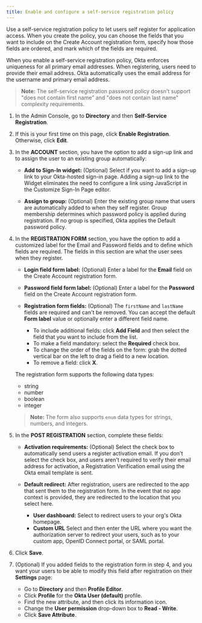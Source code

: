 ```yaml
---
title: Enable and configure a self-service registration policy
---
```

<RequireClassicUI/>

Use a self-service registration policy to let users self register for application access. When you create the policy, you can choose the fields that you want to include on the Create Account registration form, specify how those fields are ordered, and mark which of the fields are required.

When you enable a self-service registration policy, Okta enforces uniqueness for all primary email addresses. When registering, users need to provide their email address. Okta automatically uses the email address for the username and primary email address.

> **Note:** The self-service registration password policy doesn't support "does not contain first name" and "does not contain last name" complexity requirements.

1. In the Admin Console, go to **Directory** and then **Self-Service Registration**.

2. If this is your first time on this page, click **Enable Registration**. Otherwise, click **Edit**.

3. In the **ACCOUNT** section, you have the option to add a sign-up link and to assign the user to an existing group automatically:

    * **Add to Sign-In widget:** (Optional) Select if you want to add a sign-up link to your Okta-hosted sign-in page. Adding a sign-up link to the Widget eliminates the need to configure a link using JavaScript in the Customize Sign-In Page editor.

    * **Assign to group:** (Optional) Enter the existing group name that users are automatically added to when they self register. Group membership determines which password policy is applied during registration. If no group is specified, Okta applies the Default password policy.

4. In the **REGISTRATION FORM** section, you have the option to add a customized label for the Email and Password fields and to define which fields are required. The fields in this section are what the user sees when they register.

    * **Login field form label:** (Optional) Enter a label for the **Email** field on the Create Account registration form.

    * **Password field form label:** (Optional) Enter a label for the **Password** field on the Create Account registration form.

    * **Registration form fields:** (Optional) The `firstName` and `lastName` fields are required and can't be removed. You can accept the default **Form label** value or optionally enter a different field name.

        * To include additional fields: click **Add Field** and then select the field that you want to include from the list.
        * To make a field mandatory: select the **Required** check box.
        * To change the order of the fields on the form: grab the dotted vertical bar on the left to drag a field to a new location.
        * To remove a field: click **X**.

    The registration form supports the following data types:

    * string
    * number
    * boolean
    * integer

    > **Note:** The form also supports `enum` data types for strings, numbers, and integers.

5. In the **POST REGISTRATION** section, complete these fields:

    * **Activation requirements:** (Optional) Select the check box to automatically send users a register activation email. If you don't select the check box, and users aren't required to verify their email address for activation, a Registration Verification email using the Okta email template is sent.

    * **Default redirect:** After registration, users are redirected to the app that sent them to the registration form. In the event that no app context is provided, they are redirected to the location that you select here.

        * **User dashboard:** Select to redirect users to your org's Okta homepage.
        * **Custom URL** Select and then enter the URL where you want the authorization server to redirect your users, such as to your custom app, OpenID Connect portal, or SAML portal.

6. Click **Save**.

7. (Optional) If you added fields to the registration form in step 4, and you want your users to be able to modify this field after registration on their **Settings** page:

    * Go to **Directory** and then **Profile Editor**.
    * Click **Profile** for the **Okta User (default)** profile.
    * Find the new attribute, and then click its information icon.
    * Change the **User permission** drop-down box to **Read - Write**.
    * Click **Save Attribute**.

<NextSectionLink/>
